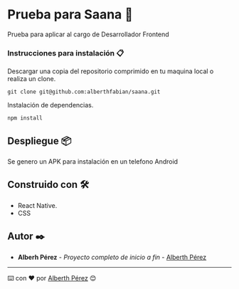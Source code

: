 # Prueba para Saana 🚀

Prueba para aplicar al cargo de Desarrollador Frontend

### Instrucciones para instalación 📋

Descargar una copia del repositorio comprimido en tu maquina local o realiza un clone.

```
git clone git@github.com:alberthfabian/saana.git
```

Instalación de dependencias.

```
npm install
```

## Despliegue 📦

Se genero un APK para instalación en un telefono Android

## Construido con 🛠️

* React Native.
* CSS

## Autor ✒️

* **Alberh Pérez** - *Proyecto completo de inicio a fin* - [Alberth Pérez](https://github.com/alberthfabian)

---
⌨️ con ❤️ por [Alberth Pérez](https://github.com/alberthfabian) 😊

